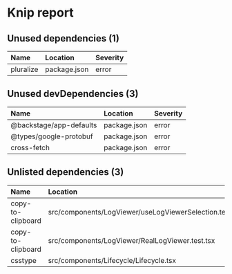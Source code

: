 # Knip report

## Unused dependencies (1)

| Name | Location | Severity |
| :-------- | :----------- | :------- |
| pluralize | package.json | error |

## Unused devDependencies (3)

| Name | Location | Severity |
| :---------------------- | :----------- | :------- |
| @backstage/app-defaults | package.json | error |
| @types/google-protobuf | package.json | error |
| cross-fetch | package.json | error |

## Unlisted dependencies (3)

| Name | Location | Severity |
| :---------------- | :------------------------------------------------------ | :------- |
| copy-to-clipboard | src/components/LogViewer/useLogViewerSelection.test.tsx | error |
| copy-to-clipboard | src/components/LogViewer/RealLogViewer.test.tsx | error |
| csstype | src/components/Lifecycle/Lifecycle.tsx | error |


